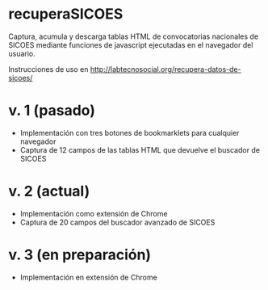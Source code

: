 # recuperaSICOES
Captura, acumula y descarga tablas HTML de convocatorias nacionales de SICOES mediante funciones de javascript ejecutadas en el navegador del usuario. 

Instrucciones de uso en http://labtecnosocial.org/recupera-datos-de-sicoes/

# v. 1 (pasado)
- Implementación con tres botones de bookmarklets para cualquier navegador
- Captura de 12 campos de las tablas HTML que devuelve el buscador de SICOES
# v. 2 (actual)
- Implementación como extensión de Chrome
- Captura de 20 campos del buscador avanzado de SICOES

# v. 3 (en preparación)
- Implementación en extensión de Chrome